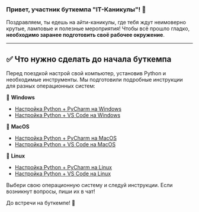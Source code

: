 ### Привет, участник буткемпа "IT-Каникулы"! 🚀

Поздравляем, ты едешь на айти-каникулы, где тебя ждут неимоверно крутые, ламповые и полезные мероприятия! 
Чтобы всё прошло гладко, **необходимо заранее подготовить своё рабочее окружение**.

---

## ✅ Что нужно сделать до начала буткемпа

Перед поездкой настрой свой компьютер, установив Python и необходимые инструменты. Мы подготовили подробные инструкции для разных операционных систем:

🔹 **Windows**
- [Настройка Python + PyCharm на Windows](https://github.com/pavelglazunov/cu-bootcamp-2025/blob/main/docs/%F0%9F%9A%80%20PyCharm%20-%20Windows.md)
- [Настройка Python + VS Code на Windows](https://github.com/pavelglazunov/cu-bootcamp-2025/blob/main/docs/%F0%9F%9A%80%20VS%20code%20-%20Windows.md)

🔹 **MacOS**
- [Настройка Python + PyCharm на MacOS](https://github.com/pavelglazunov/cu-bootcamp-2025/blob/main/docs/%F0%9F%9A%80%20PyCharm%20-%20MacOS.md)
- [Настройка Python + VS Code на MacOS](https://github.com/pavelglazunov/cu-bootcamp-2025/blob/main/docs/%F0%9F%9A%80%20VS%20code%20-%20MacOS.md)


🔹 **Linux**
- [Настройка Python + PyCharm на Linux](https://github.com/pavelglazunov/cu-bootcamp-2025/blob/main/docs/%F0%9F%9A%80%20PyCharm%20-%20Linux.md)
- [Настройка Python + VS Code на Linux](https://github.com/pavelglazunov/cu-bootcamp-2025/blob/main/docs/%F0%9F%9A%80%20VS%20code%20-%20Linux.md)

Выбери свою операционную систему и следуй инструкции. Если возникнут вопросы, пиши их в чат!

До встречи на буткемпе! 🎉

